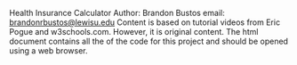 Health Insurance Calculator
Author: Brandon Bustos
email: brandonrbustos@lewisu.edu
Content is based on tutorial videos from Eric Pogue and w3schools.com. However, it is original content.
The html document contains all the of the code for this project and should be opened using a web browser.
